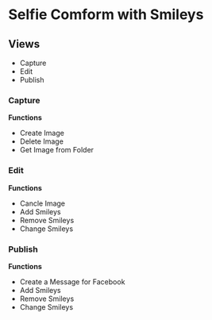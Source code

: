 # Selfie Comform with Smileys


## Views
* Capture
* Edit
* Publish


### Capture

**Functions**
* Create Image
* Delete Image
* Get Image from Folder

### Edit

**Functions**
* Cancle Image
* Add Smileys
* Remove Smileys
* Change Smileys

### Publish

**Functions**
* Create a Message for Facebook
* Add Smileys
* Remove Smileys
* Change Smileys
